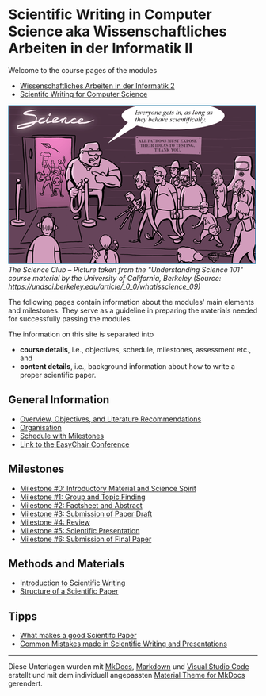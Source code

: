 # Scientific Writing in Computer Science aka Wissenschaftliches Arbeiten in der Informatik II

 Welcome to the course pages of the modules 

 * [Wissenschaftliches Arbeiten in der Informatik 2](https://obs.fbi.h-da.de/mhb/modul.php?nr=30.7512)
 * [Scientifc Writing for Computer Science](https://obs.fbi.h-da.de/mhb/modul.php?nr=30.7324)

<!-- Stand: 2019-03-18 -->


![The Science Club](figures/scienceclub.gif)_The Science Club – Picture taken from the "Understanding Science 101" course material by the University of California, Berkeley (Source: <https://undsci.berkeley.edu/article/_0_0/whatisscience_09>)_ 


The following pages contain information about the modules' main elements and milestones. 
They serve as a guideline in preparing the materials needed for successfully passing the modules.

The information on this site is separated into 

- **course details**, i.e., objectives, schedule, milestones, assessment etc., and
- **content details**, i.e., background information about how to write a proper scientific paper.


## General Information

* [Overview, Objectives, and Literature Recommendations](objectives.md)
* [Organisation](organisation.md)
* [Schedule with Milestones](schedule.md)
* [Link to the EasyChair Conference](https://easychair.org/conferences/?conf=wai2-2023-wise)


## Milestones

* [Milestone #0: Introductory Material and Science Spirit](milestone0.md) 
* [Milestone #1: Group and Topic Finding](milestone1.md) 
* [Milestone #2: Factsheet and Abstract](milestone2.md) 
* [Milestone #3: Submission of Paper Draft](milestone3.md) 
* [Milestone #4: Review](milestone4.md) 
* [Milestone #5: Scientific Presentation](milestone5.md) 
* [Milestone #6: Submission of Final Paper](milestone6.md) 


## Methods and Materials

* [Introduction to Scientific Writing](scientific_writing.md)
* [Structure of a Scientific Paper](structure.md)


## Tipps

* [What makes a good Scientifc Paper](good_paper.md) 
* [Common Mistakes made in Scientific Writing and Presentations](common_mistakes.md)


----
Diese Unterlagen wurden mit [MkDocs](http://mkdocs.org), [Markdown](https://en.wikipedia.org/wiki/Markdown) und [Visual Studio Code](https://code.visualstudio.com/) erstellt und mit dem individuell angepassten [Material Theme for MkDocs](https://squidfunk.github.io/mkdocs-material/) gerendert.
